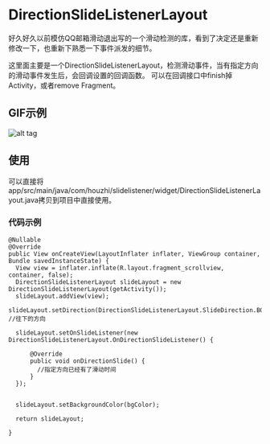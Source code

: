 DirectionSlideListenerLayout
==================

好久好久以前模仿QQ邮箱滑动退出写的一个滑动检测的库，看到了决定还是重新修改一下，也重新下熟悉一下事件派发的细节。

这里面主要是一个DirectionSlideListenerLayout，检测滑动事件，当有指定方向的滑动事件发生后，会回调设置的回调函数。
可以在回调接口中finish掉Activity，或者remove Fragment。

## GIF示例
![alt tag](https://raw.githubusercontent.com/xxxzhi/SlideListener/master/raw/slide.gif)


## 使用

可以直接将app/src/main/java/com/houzhi/slidelistener/widget/DirectionSlideListenerLayout.java拷贝到项目中直接使用。

### 代码示例

```
@Nullable
@Override
public View onCreateView(LayoutInflater inflater, ViewGroup container, Bundle savedInstanceState) {
  View view = inflater.inflate(R.layout.fragment_scrollview, container, false);
  DirectionSlideListenerLayout slideLayout = new DirectionSlideListenerLayout(getActivity());
  slideLayout.addView(view);
  slideLayout.setDirection(DirectionSlideListenerLayout.SlideDirection.BOTTOM); //往下的方向

  slideLayout.setOnSlideListener(new DirectionSlideListenerLayout.OnDirectionSlideListener() {

      @Override
      public void onDirectionSlide() {
        //指定方向已经有了滑动时间
      }
  });


  slideLayout.setBackgroundColor(bgColor);

  return slideLayout;

}
```

